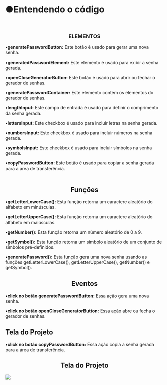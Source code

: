 

<h1 aling="center">●Entendendo o código</h1>
<br>

<h3 style="display:  inline_block" align="center">ELEMENTOS</h3>

<b>•generatePasswordButton:</b> Este botão é usado para gerar uma nova senha.</p> 

<b>•generatedPasswordElement:</b> Este elemento é usado para exibir a senha gerada.

<b>•openCloseGeneratorButton:</b> Este botão é usado para abrir ou fechar o gerador de senhas.

<b>•generatePasswordContainer:</b> Este elemento contém os elementos do gerador de senhas.

<b>•lengthInput:</b> Este campo de entrada é usado para definir o comprimento da senha gerada.

<b>•lettersInput:</b> Este checkbox é usado para incluir letras na senha gerada.

<b>•numbersInput:</b> Este checkbox é usado para incluir números na senha gerada.

<b>•symbolsInput:</b> Este checkbox é usado para incluir símbolos na senha gerada.

<b>•copyPasswordButton:</b> Este botão é usado para copiar a senha gerada para a área de transferência.
<br>
<br>

<h2 align="center">Funções</h2>

<b>•getLetterLowerCase():</b> Esta função retorna um caractere aleatório do alfabeto em minúsculas.

<b>•getLetterUpperCase():</b> Esta função retorna um caractere aleatório do alfabeto em maiúsculas.

<b>•getNumber():</b> Esta função retorna um número aleatório de 0 a 9.

<b>•getSymbol():</b> Esta função retorna um símbolo aleatório de um conjunto de símbolos pré-definidos.

<b>•generatePassword():</b> Esta função gera uma nova senha usando as funções getLetterLowerCase(), getLetterUpperCase(), getNumber() e getSymbol().


<h2 align="center">Eventos</h2>


<b>•click no botão generatePasswordButton:</b> Essa ação gera uma nova senha.

<b>•click no botão openCloseGeneratorButton:</b> Essa ação abre ou fecha o gerador de senhas.


<h2 aling="center">Tela do Projeto</h2>

<b>•click no botão copyPasswordButton:</b> Essa ação copia a senha gerada para a área de transferência.

<h2 align="center">Tela do Projeto</h2>
<img src="![telaSenha](https://github.com/Pilatis/Password_generator/assets/139661291/9c674354-3821-4970-9ef6-9c6df622f475)" />
